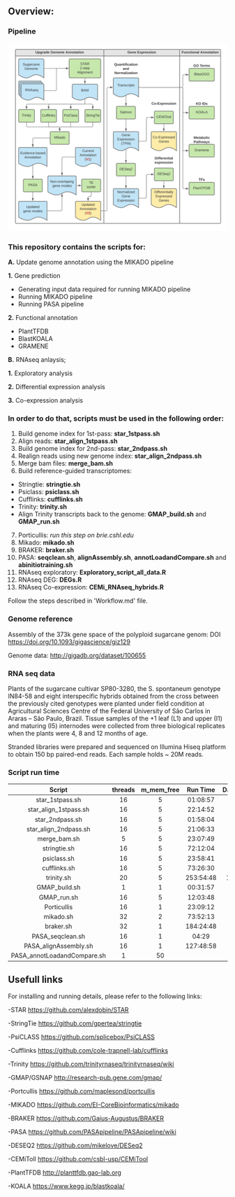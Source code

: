 ## Overview:

### Pipeline

![Bioinformatics pipeline](https://github.com/augustold/RNAseq_sugarcane_biomass/blob/main/Bioinformatics_pipeline.png)

### This repository contains the scripts for:

**A.** Update genome annotation using the MIKADO pipeline

**1.** Gene prediction
- Generating input data required for running MIKADO pipeline
- Running MIKADO pipeline
- Running PASA pipeline

**2.** Functional annotation
- PlantTFDB
- BlastKOALA
- GRAMENE

**B.** RNAseq anlaysis;

**1.** Exploratory analysis

**2.** Differential expression analysis

**3.** Co-expression analysis


### In order to do that, scripts must be used in the following order:

1. Build genome index for 1st-pass: **star_1stpass.sh**
2. Align reads: **star_align_1stpass.sh**
3. Build genome index for 2nd-pass: **star_2ndpass.sh**
4. Realign reads using new genome index: **star_align_2ndpass.sh**
5. Merge bam files: **merge_bam.sh**
6. Build reference-guided transcriptomes:
- Stringtie: **stringtie.sh**
- Psiclass: **psiclass.sh**
- Cufflinks: **cufflinks.sh**
- Trinity: **trinity.sh**
- Align Trinity transcripts back to the genome: **GMAP_build.sh** and **GMAP_run.sh**
7. Porticullis: *run this step on brie.cshl.edu*
8. Mikado: **mikado.sh**
9. BRAKER: **braker.sh**
10. PASA: **seqclean.sh**, **alignAssembly.sh**, **annotLoadandCompare.sh** and **abinitiotraining.sh**
11. RNAseq exploratory: **Exploratory_script_all_data.R**
12. RNAseq DEG: **DEGs.R**
13. RNAseq Co-expression: **CEMi_RNAseq_hybrids.R**

Follow the steps described in 'Workflow.md' file.

### Genome reference

Assembly of the 373k gene space of the polyploid sugarcane genom: DOI https://doi.org/10.1093/gigascience/giz129

Genome data: http://gigadb.org/dataset/100655

### RNA seq data

Plants of the sugarcane cultivar SP80-3280, the S. spontaneum genotype IN84-58 and eight interspecific hybrids obtained from the cross between the previously cited genotypes were planted under field condition at Agricultural Sciences Centre of the Federal University of São Carlos in Araras – São Paulo, Brazil. Tissue samples of the +1 leaf (L1) and upper (I1) and maturing (I5) internodes were collected from three biological replicates when the plants were 4, 8 and 12 months of age. 

Stranded libraries were prepared and sequenced on Illumina Hiseq platform to obtain 150 bp paired-end reads. Each sample holds ~ 20M reads.

### Script run time

**Script**|**threads**|**m\_mem\_free**|**Run Time**|**Days**
:-----:|:-----:|:-----:|:-----:|:-----:
star\_1stpass.sh|16|5|01:08:57| 
star\_align\_1stpass.sh|16|5|22:14:52|1
star\_2ndpass.sh|16|5|01:58:04| 
star\_align\_2ndpass.sh|16|5|21:06:33|1
merge\_bam.sh|5|5|23:07:49|1
stringtie.sh|16|5|72:12:04|3
psiclass.sh|16|5|23:58:41| 
cufflinks.sh|16|5|73:26:30|3
trinity.sh|20|5|253:54:48|10
GMAP\_build.sh|1|1|00:31:57| 
GMAP\_run.sh|16|5|12:03:48| 
Porticullis|16|1|23:09:12| 
mikado.sh|32|2|73:52:13|4
braker.sh|32|1|184:24:48|8
PASA\_seqclean.sh|16|1|04:29| 
PASA\_alignAssembly.sh|16|1|127:48:58|5
PASA\_annotLoadandCompare.sh|1|50| | 

## Usefull links

For installing and running details, please refer to the following links:

-STAR
https://github.com/alexdobin/STAR

-StringTie
https://github.com/gpertea/stringtie

-PsiCLASS
https://github.com/splicebox/PsiCLASS

-Cufflinks
https://github.com/cole-trapnell-lab/cufflinks

-Trinity
https://github.com/trinityrnaseq/trinityrnaseq/wiki

-GMAP/GSNAP
http://research-pub.gene.com/gmap/

-Portcullis
https://github.com/maplesond/portcullis

-MIKADO
https://github.com/EI-CoreBioinformatics/mikado

-BRAKER
https://github.com/Gaius-Augustus/BRAKER

-PASA
https://github.com/PASApipeline/PASApipeline/wiki

-DESEQ2
https://github.com/mikelove/DESeq2

-CEMiToll
https://github.com/csbl-usp/CEMiTool

-PlantTFDB
http://planttfdb.gao-lab.org

-KOALA
https://www.kegg.jp/blastkoala/
